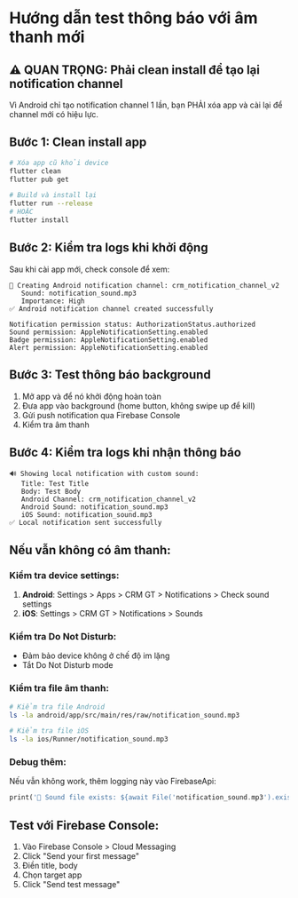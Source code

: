 # Hướng dẫn test thông báo với âm thanh mới

## ⚠️ QUAN TRỌNG: Phải clean install để tạo lại notification channel

Vì Android chỉ tạo notification channel 1 lần, bạn PHẢI xóa app và cài lại để channel mới có hiệu lực.

## Bước 1: Clean install app
```bash
# Xóa app cũ khỏi device
flutter clean
flutter pub get

# Build và install lại
flutter run --release
# HOẶC
flutter install
```

## Bước 2: Kiểm tra logs khi khởi động
Sau khi cài app mới, check console để xem:
```
📱 Creating Android notification channel: crm_notification_channel_v2
   Sound: notification_sound.mp3
   Importance: High
✅ Android notification channel created successfully

Notification permission status: AuthorizationStatus.authorized
Sound permission: AppleNotificationSetting.enabled
Badge permission: AppleNotificationSetting.enabled
Alert permission: AppleNotificationSetting.enabled
```

## Bước 3: Test thông báo background
1. Mở app và để nó khởi động hoàn toàn
2. Đưa app vào background (home button, không swipe up để kill)
3. Gửi push notification qua Firebase Console
4. Kiểm tra âm thanh

## Bước 4: Kiểm tra logs khi nhận thông báo
```
🔊 Showing local notification with custom sound:
   Title: Test Title
   Body: Test Body
   Android Channel: crm_notification_channel_v2
   Android Sound: notification_sound.mp3
   iOS Sound: notification_sound.mp3
✅ Local notification sent successfully
```

## Nếu vẫn không có âm thanh:

### Kiểm tra device settings:
1. **Android**: Settings > Apps > CRM GT > Notifications > Check sound settings
2. **iOS**: Settings > CRM GT > Notifications > Sounds

### Kiểm tra Do Not Disturb:
- Đảm bảo device không ở chế độ im lặng
- Tắt Do Not Disturb mode

### Kiểm tra file âm thanh:
```bash
# Kiểm tra file Android
ls -la android/app/src/main/res/raw/notification_sound.mp3

# Kiểm tra file iOS  
ls -la ios/Runner/notification_sound.mp3
```

### Debug thêm:
Nếu vẫn không work, thêm logging này vào FirebaseApi:
```dart
print('🎵 Sound file exists: ${await File('notification_sound.mp3').exists()}');
```

## Test với Firebase Console:
1. Vào Firebase Console > Cloud Messaging
2. Click "Send your first message"
3. Điền title, body
4. Chọn target app
5. Click "Send test message"

